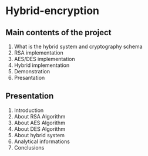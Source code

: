 # Hybrid-encryption
## Main contents of the project

1. What is the hybrid system and cryptography schema
2. RSA implementation 
3. AES/DES implementation 
4. Hybrid implementation 
5. Demonstration
6. Presantation

## Presentation
1. Introduction
2. About RSA Algorithm
3. About AES Algorithm
4. About DES Algorithm
5. About hybrid system
6. Analytical informations
7. Conclusions

